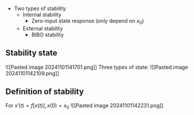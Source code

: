 - Two types of stability
	- Internal stability
		- Zero-input state response (only depend on $x_0$)
	- External stability
		- BIBO stability

## Stability state
![[Pasted image 20241101141701.png]]
Three types of state:
![[Pasted image 20241101142109.png]]
## Definition of stability
For $x'(t) = f[x(t)],  x(0)=x_0$
![[Pasted image 20241101142231.png]]
